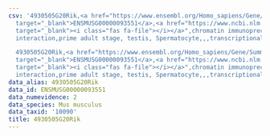 ```yaml
---
csv: '4930505G20Rik,<a href="https://www.ensembl.org/Homo_sapiens/Gene/Summary?db=core;g=ENSMUSG00000093551"
  target="_blank">ENSMUSG00000093551</a>,<a href="https://www.ncbi.nlm.nih.gov/pubmed/25450459"
  target="_blank"><i class="fas fa-file"></i></a>",chromatin immunoprecipitation assay,direct
  interaction,prime adult stage, testis, Spermatocyte,,,transcriptional regulation,

  4930505G20Rik,<a href="https://www.ensembl.org/Homo_sapiens/Gene/Summary?db=core;g=ENSMUSG00000093551"
  target="_blank">ENSMUSG00000093551</a>,<a href="https://www.ncbi.nlm.nih.gov/pubmed/25450459"
  target="_blank"><i class="fas fa-file"></i></a>",chromatin immunoprecipitation assay,direct
  interaction,prime adult stage, testis, Spermatocyte,,,transcriptional regulation,'
data_alias: 4930505G20Rik
data_id: ENSMUSG00000093551
data_numevidence: 2
data_species: Mus musculus
data_taxid: '10090'
title: 4930505G20Rik
---
```

